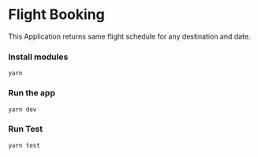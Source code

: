 # Flight Booking

This Application returns same flight schedule for any destination and date.

### Install modules

```
yarn
```

### Run the app

```
yarn dev
```

### Run Test

```
yarn test
```

